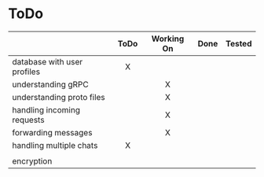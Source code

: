 # ToDo
|                             | ToDo | Working On | Done | Tested |
|-----------------------------|:----:|:----------:|:----:|:------:|
| database with user profiles |   X  |            |      |        |
| understanding gRPC          |      |      X     |      |        |
| understanding proto files   |      |      X     |      |        |
| handling incoming requests  |      |      X     |      |        |
| forwarding messages         |      |      X     |      |        |
| handling multiple chats     |   X  |            |      |        |
|                             |      |            |      |        |
| encryption                  |      |            |      |        |